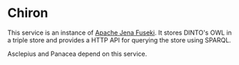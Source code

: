 # Chiron

This service is an instance
of [Apache Jena Fuseki](https://jena.apache.org/index.html). It stores DINTO's
OWL in a triple store and provides a HTTP API for querying the store using
SPARQL.

Asclepius and Panacea depend on this service.
